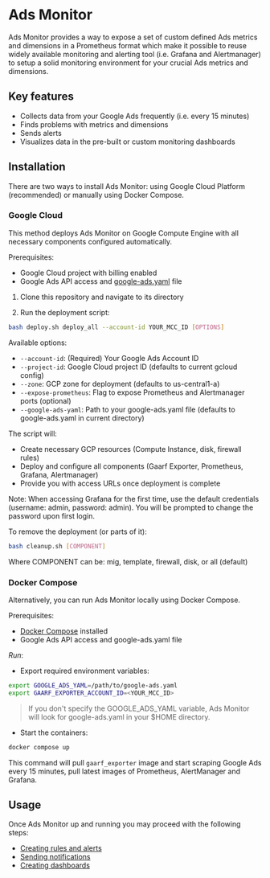 # Ads Monitor

Ads Monitor provides a way to expose a set of custom defined Ads metrics and
dimensions in a Prometheus format which make it possible to reuse widely
available monitoring and alerting tool (i.e. Grafana and Alertmanager) to setup
a solid monitoring environment for your crucial Ads metrics and dimensions.

## Key features

* Collects data from your Google Ads frequently (i.e. every 15 minutes)
* Finds problems with metrics and dimensions
* Sends alerts
* Visualizes data in the pre-built or custom monitoring dashboards

## Installation

There are two ways to install Ads Monitor: using Google Cloud Platform (recommended) or manually using Docker Compose.

### Google Cloud

This method deploys Ads Monitor on Google Compute Engine with all necessary components configured automatically.

Prerequisites:

* Google Cloud project with billing enabled
* Google Ads API access and [google-ads.yaml](https://github.com/google/ads-api-report-fetcher/blob/main/docs/how-to-authenticate-ads-api.md#setting-up-using-google-adsyaml) file

1. Clone this repository and navigate to its directory

2. Run the deployment script:

```bash
bash deploy.sh deploy_all --account-id YOUR_MCC_ID [OPTIONS]
```

Available options:

* `--account-id`: (Required) Your Google Ads Account ID
* `--project-id`: Google Cloud project ID (defaults to current gcloud config)
* `--zone`: GCP zone for deployment (defaults to us-central1-a)
* `--expose-prometheus`: Flag to expose Prometheus and Alertmanager ports (optional)
* `--google-ads-yaml`: Path to your google-ads.yaml file (defaults to google-ads.yaml in current directory)

The script will:

* Create necessary GCP resources (Compute Instance, disk, firewall rules)
* Deploy and configure all components (Gaarf Exporter, Prometheus, Grafana, Alertmanager)
* Provide you with access URLs once deployment is complete

Note: When accessing Grafana for the first time, use the default credentials (username: admin, password: admin). You will be prompted to change the password upon first login.

To remove the deployment (or parts of it):
```bash
bash cleanup.sh [COMPONENT]
```
Where COMPONENT can be: mig, template, firewall, disk, or all (default)

### Docker Compose

Alternatively, you can run Ads Monitor locally using Docker Compose.

Prerequisites:

* [Docker Compose](https://docs.docker.com/compose/install/) installed
* Google Ads API access and google-ads.yaml file


*Run*:

* Export required environment variables:

```bash
export GOOGLE_ADS_YAML=/path/to/google-ads.yaml
export GAARF_EXPORTER_ACCOUNT_ID=<YOUR_MCC_ID>
```
> If you don't specify the GOOGLE_ADS_YAML variable, Ads Monitor will look for google-ads.yaml in your $HOME directory.

* Start the containers:

```bash
docker compose up
```

This command will pull `gaarf_exporter` image and start scraping Google Ads every 15 minutes,
pull latest images of Prometheus, AlertManager and Grafana.

## Usage

Once Ads Monitor up and running you may proceed with the following steps:

* [Creating rules and alerts](ecosystem/prometheus.md)
* [Sending notifications](ecosystem/alertmanager.md)
* [Creating dashboards](ecosystem/grafana.md)
